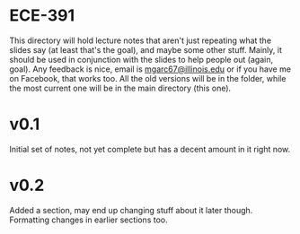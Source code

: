 # ECE-391

This directory will hold lecture notes that aren't just repeating what the slides say (at least that's the goal), and maybe some other stuff. Mainly, it should be used in conjunction with the slides to help people out (again, goal). Any feedback is nice, email is mgarc67@illinois.edu or if you have me on Facebook, that works too. All the old versions will be in the folder, while the most current one will be in the main directory (this one).

# v0.1

Initial set of notes, not yet complete but has a decent amount in it right now.

# v0.2

Added a section, may end up changing stuff about it later though. Formatting changes in earlier sections too.
